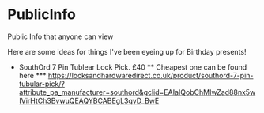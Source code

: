 # PublicInfo
Public Info that anyone can view

Here are some ideas for things I've been eyeing up for Birthday presents!

* SouthOrd 7 Pin Tublear Lock Pick. £40
** Cheapest one can be found here
*** https://locksandhardwaredirect.co.uk/product/southord-7-pin-tubular-pick/?attribute_pa_manufacturer=southord&gclid=EAIaIQobChMIwZad88nx5wIVirHtCh3BvwuQEAQYBCABEgL3qvD_BwE




